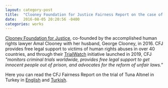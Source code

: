 ```yaml
---
layout: category-post
title:  "Clooney Foundation for Justice Fairness Report on the case of Academic for Peace Tuna Altınel"
date:   2016-08-05 20:20:56 -0400
categories: works
---
```


[Clooney Foundation for Justice](https://cfj.org), co-founded by the accomplished human rights lawyer Amal Clooney with her husband, George Clooney, in 2016. CFJ provides free legal support to victims of human rights abuses in over 40 countries, and through their [TrialWatch](https://cfj.org/trialwatch/) initiative launched in 2019, CFJ *"monitors criminal trials worldwide, provides free legal support to get innocent people out of prison, and advocates for the reform of unfair laws."*

Here you can read the CFJ Fairness Report on the trial of Tuna Altınel in Turkey in [English](https://cfj.org/wp-content/uploads/2023/07/Fairness-Report-on-the-Trial-of-Tuna-Altinel-in-Turkey.pdf) and [Turkish](https://cfj.org/wp-content/uploads/2020/08/Turkish_Fairness-Report-on-the-Trial-of-Tuna-Altinel-in-Turkey.pdf).
